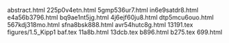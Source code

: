 abstract.html
225p0v4etn.html
5gmp536ur7.html
in6e9satdr8.html
e4a56b3796.html
bq9ae1nt5jg.html
4j6ejf60ju8.html
dtp5mcu6ouo.html
567kdj318mo.html
sfna8bsk888.html
avr54hutc8g.html
13191.tex
figures/1.5_Kipp1
baf.tex
11a8b.html
13dcb.tex
b896.html
b275.tex
699.html